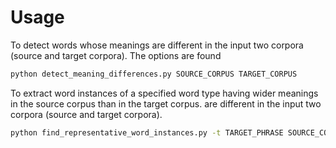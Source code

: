 # Usage

To detect words whose meanings are different in the input two corpora (source and target corpora). The options are found
```bash
python detect_meaning_differences.py SOURCE_CORPUS TARGET_CORPUS
```

To extract word instances of a specified word type having wider meanings in the source corpus than in the target corpus. are different in the input two corpora (source and target corpora).
```bash
python find_representative_word_instances.py -t TARGET_PHRASE SOURCE_CORPUS TARGET_CORPUS
```
